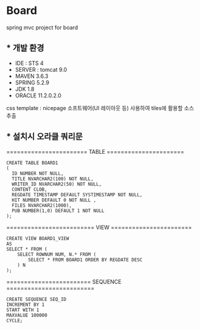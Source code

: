 # Board
spring mvc project for board

## * 개발 환경

- IDE : STS 4
- SERVER : tomcat 9.0
- MAVEN 3.6.3
- SPRING 5.2.9
- JDK 1.8
- ORACLE 11.2.0.2.0

css template : nicepage 소프트웨어(UI 레이아웃 등) 사용하여 tiles에 활용할 소스 추출









## * 설치시 오라클 쿼리문

======================= TABLE ======================  
```
CREATE TABLE BOARD1  
(  
  ID NUMBER NOT NULL,
  TITLE NVARCHAR2(100) NOT NULL,
  WRITER_ID NVARCHAR2(50) NOT NULL,
  CONTENT CLOB,
  REGDATE TIMESTAMP DEFAULT SYSTIMESTAMP NOT NULL,
  HIT NUMBER DEFAULT 0 NOT NULL ,
  FILES NVARCHAR2(1000),
  PUB NUMBER(1,0) DEFAULT 1 NOT NULL
);
```
========================= VIEW =======================  
```
CREATE VIEW BOARD1_VIEW  
AS  
SELECT * FROM (  
    SELECT ROWNUM NUM, N.* FROM (  
        SELECT * FROM BOARD1 ORDER BY REGDATE DESC  
    ) N   
);  
```
======================== SEQUENCE =========================  
```
CREATE SEQUENCE SEQ_ID  
INCREMENT BY 1  
START WITH 1  
MAXVALUE 100000  
CYCLE;  
```

